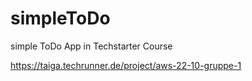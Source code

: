 # simpleToDo
simple ToDo App in Techstarter Course

https://taiga.techrunner.de/project/aws-22-10-gruppe-1
